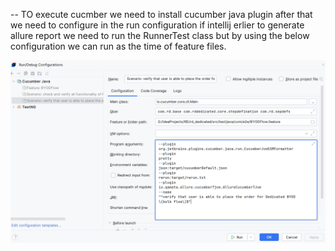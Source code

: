 -- TO execute cucmber we need to install cucumber java plugin
after that we need to configure in the run configuration if intellij
erlier to generate allure report we need to run the RunnerTest class
but by using the below configuration we can run as the time of feature files. 

![img_2.png](img_2.png)

